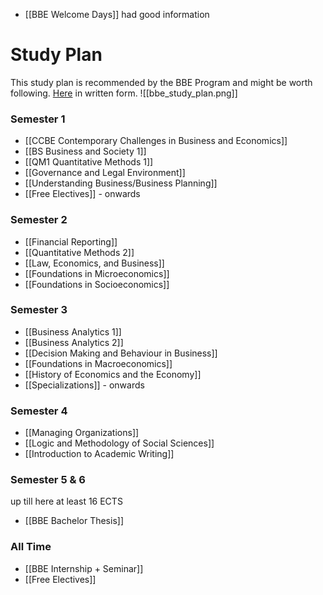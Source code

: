 - [[BBE Welcome Days]] had good information

# Study Plan
This study plan is recommended by the BBE Program and might be worth following. [Here](https://www.wu.ac.at/en/students/my-program/bachelors-programs/business-and-economics/structure-content/) in written form.
![[bbe_study_plan.png]]
### Semester 1
- [[CCBE Contemporary Challenges in Business and Economics]]
- [[BS Business and Society 1]]
- [[QM1 Quantitative Methods 1]]
- [[Governance and Legal Environment]]
- [[Understanding Business/Business Planning]]
- [[Free Electives]] - onwards

### Semester 2
- [[Financial Reporting]]
- [[Quantitative Methods 2]]
- [[Law, Economics, and Business]]
- [[Foundations in Microeconomics]]
- [[Foundations in Socioeconomics]]

### Semester 3
- [[Business Analytics 1]]
- [[Business Analytics 2]]
- [[Decision Making and Behaviour in Business]]
- [[Foundations in Macroeconomics]]
- [[History of Economics and the Economy]]
- [[Specializations]] - onwards

### Semester 4
- [[Managing Organizations]]
- [[Logic and Methodology of Social Sciences]]
- [[Introduction to Academic Writing]]

### Semester 5 & 6
up till here at least 16 ECTS
- [[BBE Bachelor Thesis]]

### All Time
- [[BBE Internship + Seminar]]
- [[Free Electives]]